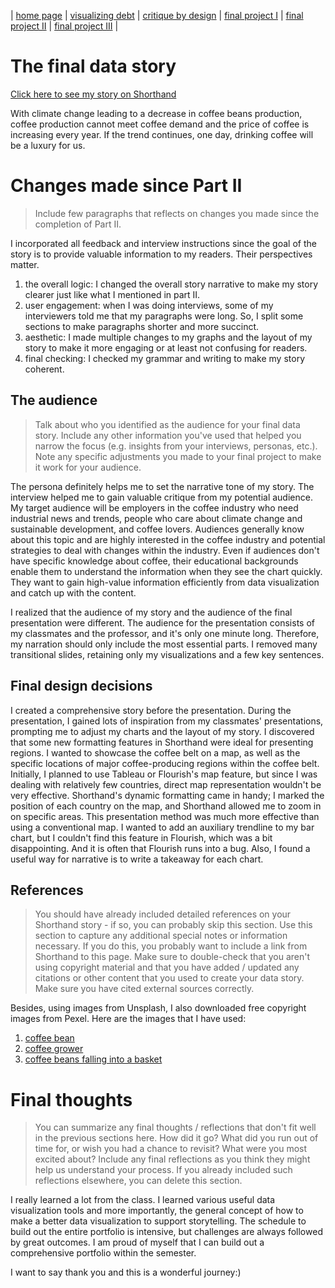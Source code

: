 | [home page](README) | [visualizing debt](visualizing-government-debt) | [critique by design](critique-by-design) | [final project I](final-project-part-one) | [final project II](final-project-part-two) | [final project III](final-project-part-three) |

# The final data story
[Click here to see my story on Shorthand](https://carnegiemellon.shorthandstories.com/are-we-running-out-of-coffee/index.html)

With climate change leading to a decrease in coffee beans production, coffee production cannot meet coffee demand and the price of coffee is increasing every year. If the trend continues, one day, drinking coffee will be a luxury for us.

<script src="https://carnegiemellon.shorthandstories.com/are-we-running-out-of-coffee/embed.js"></script>


# Changes made since Part II
> Include few paragraphs that reflects on changes you made since the completion of Part II. 

I incorporated all feedback and interview instructions since the goal of the story is to provide valuable information to my readers. Their perspectives matter.
1. the overall logic: I changed the overall story narrative to make my story clearer just like what I mentioned in part II.
2. user engagement: when I was doing interviews, some of my interviewers told me that my paragraphs were long. So, I split some sections to make paragraphs shorter and more succinct.
3. aesthetic: I made multiple changes to my graphs and the layout of my story to make it more engaging or at least not confusing for readers.
4. final checking: I checked my grammar and writing to make my story coherent.

## The audience
> Talk about who you identified as the audience for your final data story. Include any other information you've used that helped you narrow the focus (e.g. insights from your interviews, personas, etc.).  Note any specific adjustments you made to your final project to make it work for your audience.

The persona definitely helps me to set the narrative tone of my story. The interview helped me to gain valuable critique from my potential audience. My target audience will be employers in the coffee industry who need industrial news and trends, people who care about climate change and sustainable development, and coffee lovers. Audiences generally know about this topic and are highly interested in the coffee industry and potential strategies to deal with changes within the industry. Even if audiences don't have specific knowledge about coffee, their educational backgrounds enable them to understand the information when they see the chart quickly. They want to gain high-value information efficiently from data visualization and catch up with the content.  

I realized that the audience of my story and the audience of the final presentation were different. The audience for the presentation consists of my classmates and the professor, and it's only one minute long. Therefore, my narration should only include the most essential parts. I removed many transitional slides, retaining only my visualizations and a few key sentences.  

## Final design decisions

I created a comprehensive story before the presentation. During the presentation, I gained lots of inspiration from my classmates' presentations, prompting me to adjust my charts and the layout of my story. I discovered that some new formatting features in Shorthand were ideal for presenting regions. I wanted to showcase the coffee belt on a map, as well as the specific locations of major coffee-producing regions within the coffee belt. Initially, I planned to use Tableau or Flourish's map feature, but since I was dealing with relatively few countries, direct map representation wouldn't be very effective. Shorthand's dynamic formatting came in handy; I marked the position of each country on the map, and Shorthand allowed me to zoom in on specific areas. This presentation method was much more effective than using a conventional map. I wanted to add an auxiliary trendline to my bar chart, but I couldn't find this feature in Flourish, which was a bit disappointing. And it is often that Flourish runs into a bug.
Also, I found a useful way for narrative is to write a takeaway for each chart.


## References
> You should have already included detailed references on your Shorthand story - if so, you can probably skip this section.  Use this section to capture any additional special notes or information necessary.  If you do this, you probably want to include a link from Shorthand to this page. Make sure to double-check that you aren't using copyright material and that you have added / updated any citations or other content that you used to create your data story.  Make sure you have cited external sources correctly. 

Besides, using images from Unsplash, I also downloaded free copyright images from Pexel. Here are the images that I have used:
1. [coffee bean](https://www.pexels.com/photo/ripe-coffee-berries-falling-into-wicker-basket-7125434/)
2. [coffee grower](https://www.pexels.com/photo/woman-holding-a-basket-with-coffee-at-a-plantation-17836197/)
3. [coffee beans falling into a basket](https://www.pexels.com/photo/ripe-coffee-berries-falling-into-wicker-basket-7125434/)

# Final thoughts
> You can summarize any final thoughts / reflections that don't fit well in the previous sections here.  How did it go?  What did you run out of time for, or wish you had a chance to revisit?  What were you most excited about?  Include any final reflections as you think they might help us understand your process.  If you already included such reflections elsewhere, you can delete this section. 

I really learned a lot from the class. I learned various useful data visualization tools and more importantly, the general concept of how to make a better data visualization to support storytelling. The schedule to build out the entire portfolio is intensive, but challenges are always followed by great outcomes. I am proud of myself that I can build out a comprehensive portfolio within the semester.  

I want to say thank you and this is a wonderful journey:)
